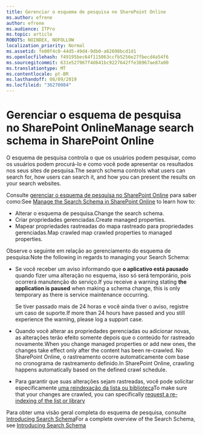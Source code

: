 ```yaml
---
title: Gerenciar o esquema de pesquisa no SharePoint Online
ms.author: efrene
author: efrene
ms.audience: ITPro
ms.topic: article
ROBOTS: NOINDEX, NOFOLLOW
localization_priority: Normal
ms.assetid: fe00f4c0-44d5-49d4-9db0-a62698bcd1d1
ms.openlocfilehash: f49195bec64f115063ccfb5256e27fbecd4a54f6
ms.sourcegitcommit: 631e527967f4d641bc9227642ffe38967ae87a00
ms.translationtype: MT
ms.contentlocale: pt-BR
ms.lasthandoff: 08/09/2019
ms.locfileid: "36270084"
---
```

# <a name="manage-search-schema-in-sharepoint-online"></a><span data-ttu-id="7b11e-102">Gerenciar o esquema de pesquisa no SharePoint Online</span><span class="sxs-lookup"><span data-stu-id="7b11e-102">Manage search schema in SharePoint Online</span></span>

<span data-ttu-id="7b11e-103">O esquema de pesquisa controla o que os usuários podem pesquisar, como os usuários podem procurá-lo e como você pode apresentar os resultados nos seus sites de pesquisa.</span><span class="sxs-lookup"><span data-stu-id="7b11e-103">The search schema controls what users can search for, how users can search it, and how you can present the results on your search websites.</span></span> 

<span data-ttu-id="7b11e-104">Consulte [gerenciar o esquema de pesquisa no SharePoint Online](https://docs.microsoft.com/sharepoint/manage-search-schema) para saber como:</span><span class="sxs-lookup"><span data-stu-id="7b11e-104">See [Manage the Search Schema in SharePoint Online](https://docs.microsoft.com/sharepoint/manage-search-schema) to learn how to:</span></span> 
- <span data-ttu-id="7b11e-105">Alterar o esquema de pesquisa.</span><span class="sxs-lookup"><span data-stu-id="7b11e-105">Change the search schema.</span></span>
- <span data-ttu-id="7b11e-106">Criar propriedades gerenciadas.</span><span class="sxs-lookup"><span data-stu-id="7b11e-106">Create managed properties.</span></span>
- <span data-ttu-id="7b11e-107">Mapear propriedades rastreadas do mapa rastreado para propriedades gerenciadas.</span><span class="sxs-lookup"><span data-stu-id="7b11e-107">Map crawled map crawled properties to managed properties.</span></span>

<span data-ttu-id="7b11e-108">Observe o seguinte em relação ao gerenciamento do esquema de pesquisa:</span><span class="sxs-lookup"><span data-stu-id="7b11e-108">Note the following in regards to managing your Search Schema:</span></span>

- <span data-ttu-id="7b11e-109">Se você receber um aviso informando que **o aplicativo está pausado** quando fizer uma alteração no esquema, isso só será temporário, pois ocorrerá manutenção do serviço.</span><span class="sxs-lookup"><span data-stu-id="7b11e-109">If you receive a warning stating **the application is paused** when making a schema change, this is only temporary as there is service maintenance occurring.</span></span> 

    <span data-ttu-id="7b11e-110">Se tiver passado mais de 24 horas e você ainda tiver o aviso, registre um caso de suporte.</span><span class="sxs-lookup"><span data-stu-id="7b11e-110">If more than 24 hours have passed and you still experience the warning, please log a support case.</span></span>
- <span data-ttu-id="7b11e-111">Quando você alterar as propriedades gerenciadas ou adicionar novas, as alterações terão efeito somente depois que o conteúdo for rastreado novamente.</span><span class="sxs-lookup"><span data-stu-id="7b11e-111">When you change managed properties or add new ones, the changes take effect only after the content has been re-crawled.</span></span> <span data-ttu-id="7b11e-112">No SharePoint Online, o rastreamento ocorre automaticamente com base no cronograma de rastreamento definido.</span><span class="sxs-lookup"><span data-stu-id="7b11e-112">In SharePoint Online, crawling happens automatically based on the defined crawl schedule.</span></span>
- <span data-ttu-id="7b11e-113">Para garantir que suas alterações sejam rastreadas, você pode solicitar especificamente [uma reindexação da lista ou biblioteca](https://docs.microsoft.com/sharepoint/manage-search-schema#request-re-indexing-of-a-document-library-or-list)</span><span class="sxs-lookup"><span data-stu-id="7b11e-113">To make sure that your changes are crawled, you can specifically [request a re-indexing of the list or library](https://docs.microsoft.com/sharepoint/manage-search-schema#request-re-indexing-of-a-document-library-or-list)</span></span> 

<span data-ttu-id="7b11e-114">Para obter uma visão geral completa do esquema de pesquisa, consulte [Introducing Search Schema](https://blogs.technet.microsoft.com/tothesharepoint/2012/11/25/introducing-search-schema-for-sharepoint-2013/)</span><span class="sxs-lookup"><span data-stu-id="7b11e-114">For a complete overview of the Search Schema, see [Introducing Search Schema](https://blogs.technet.microsoft.com/tothesharepoint/2012/11/25/introducing-search-schema-for-sharepoint-2013/)</span></span> 


